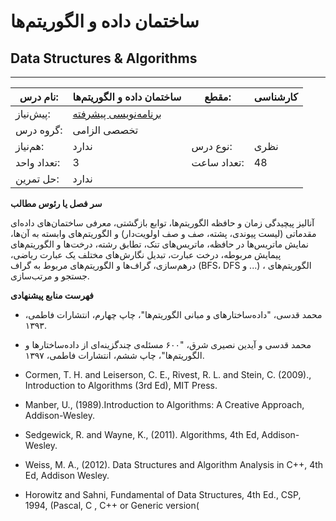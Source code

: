 # ساختمان داده و الگوریتم‌ها
## Data Structures & Algorithms
_______________________________________________________________________________
| نام درس:    | ساختمان داده و الگوریتم‌ها                                    | مقطع:       | کارشناسی     |
| ----------- | ------------------------------------------------------------- | ----------- | ------------ |
| پیش‌نیاز:   | [برنامه‌نویسی پیشرفته](../mandatory/Advanced-Programming.md)
 | گروه درس:   | تخصصی الزامی |
| هم‌نیاز:    | ندارد                                                         | نوع درس:    | نظری         |
| تعداد واحد: | 3                                                             | تعداد ساعت: | 48           |
| حل تمرین:   |  ندارد                                                        |             |              |

**سر فصل یا رئوس مطالب**

آنالیز پیچیدگی زمان و حافظه الگوریتم‌ها، توابع بازگشتی، معرفی ساختمان‌های داده‌ای مقدماتی (لیست پیوندی، پشته، صف و صف اولویت‌دار) و الگوریتم‌های وابسته به آن‌ها،  نمایش ماتریس‌ها در حافظه، ماتریس‌های تنک،‌ تطابق رشته، درخت‌ها و الگوریتم‌های پیمایش مربوطه، درخت عبارت، تبدیل نگارش‌های مختلف یک عبارت ریاضی، درهم‌سازی، گراف‌ها و الگوریتم‌های مربوط به گراف (BFS، DFS و ...) ، الگوریتم‌های جستجو و مرتب‌سازی.

**فهرست منابع پیشنهادی**

- محمد قدسی، "داده‌ساختارهای و مبانی الگوریتم‌ها"، چاپ چهارم، انتشارات فاطمی، ۱۳۹۳.

- محمد قدسی و آیدین نصیری شرق، "۶۰۰ مسئله‌ی چندگزینه‌ای از داده‌ساختارها و الگوریتم‌ها"، چاپ ششم، انتشارات فاطمی، ۱۳۹۷.

- Cormen, T. H. and Leiserson, C. E., Rivest, R. L. and Stein, C. (2009)., Introduction to Algorithms (3rd Ed), MIT Press. 

- Manber, U.,  (1989).Introduction to Algorithms: A Creative Approach, Addison-Wesley. 

- Sedgewick, R. and Wayne, K., (2011). Algorithms, 4th Ed, Addison-Wesley.

- Weiss, M. A., (2012). Data Structures and Algorithm Analysis in C++, 4th Ed, Addison Wesley. 

- Horowitz and Sahni, Fundamental of Data Structures, 4th Ed., CSP, 1994, (Pascal, C , C++ or Generic version(
